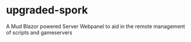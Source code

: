 # upgraded-spork
A Mud Blazor powered Server Webpanel to aid in the remote management of scripts and gameservers
